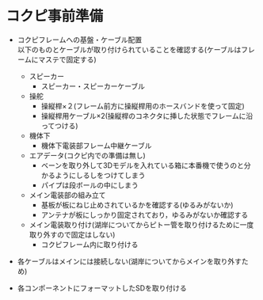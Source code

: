 # コクピ事前準備
- コクピフレームへの基盤・ケーブル配置  
 以下のものとケーブルが取り付けられていることを確認する(ケーブルはフレームにマステで固定する)
  - スピーカー
    - スピーカー・スピーカーケーブル
  - 操舵
    - 操縦桿×２(フレーム前方に操縦桿用のホースバンドを使って固定)
    - 操縦桿用ケーブル×2(操縦桿のコネクタに挿した状態でフレームに沿ってつける)
  - 機体下
    - 機体下電装部フレーム中継ケーブル
  - エアデータ(コクピ内での準備は無し)
    - ベーンを取り外して3Dモデルを入れている箱に本番機で使うのと分かるようにしるしをつけてしまう
    - パイプは段ボールの中にしまう
  - メイン電装部の組み立て
    - 基板が板にねじ止めされているかを確認する(ゆるみがないか)
    - アンテナが板にしっかり固定されており，ゆるみがないか確認する
  - メイン電装取り付け(湖岸についてからピトー管を取り付けるために一度取り外すので固定はしない)
    - コクピフレーム内に取り付ける
   
- 各ケーブルはメインには接続しない(湖岸についてからメインを取り外すため)
- 各コンポーネントにフォーマットしたSDを取り付ける
    

